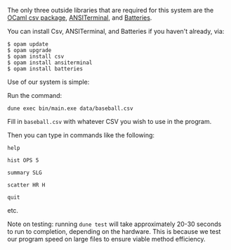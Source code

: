 The only three outside libraries that are required for this system are the [OCaml csv package](https://ocaml.org/p/csv/latest/doc/Csv/index.html), [ANSITerminal](https://chris00.github.io/ANSITerminal/doc/ANSITerminal/ANSITerminal/index.html), and [Batteries](https://ocaml-batteries-team.github.io/batteries-included/hdoc2/).

You can install Csv, ANSITerminal, and Batteries if you haven't already, via:

```
$ opam update
$ opam upgrade
$ opam install csv
$ opam install ansiterminal
$ opam install batteries
```

Use of our system is simple:

Run the command:

```
dune exec bin/main.exe data/baseball.csv
```

Fill in `baseball.csv` with whatever CSV you wish to use in the program. 

Then you can type in commands like the following:
```
help

hist OPS 5

summary SLG

scatter HR H

quit
```

etc.

Note on testing: running ```dune test``` will take approximately 20-30 seconds to run to completion, depending on the hardware. This is because we test our program speed on large files to ensure viable method efficiency.